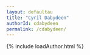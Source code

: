 ```yaml
---
layout: defaultau
title: "Cyril Dabydeen"
authorId: cdabydeen
permalink: /cdabydeen/
---
```

{% include loadAuthor.html %}
<script>
    $(document).ready(function(){
        showAuthorBio('{{ page.authorId }}');
   });
</script>
